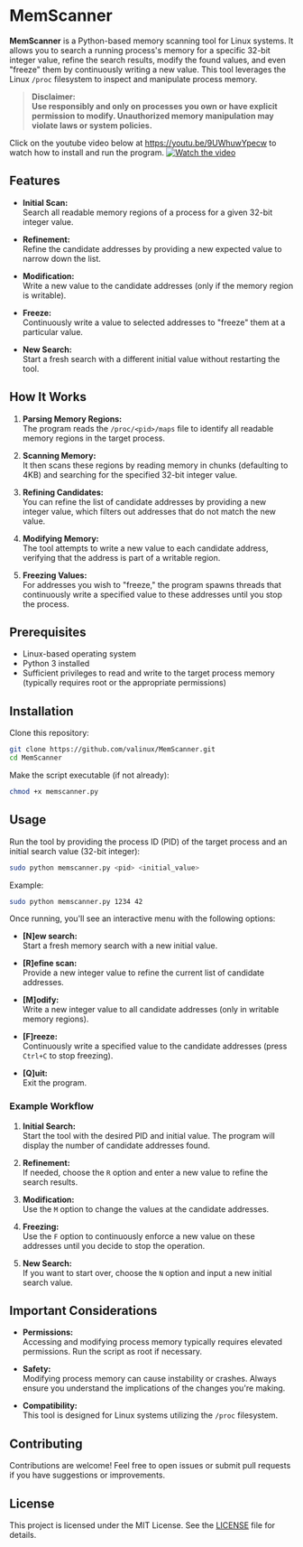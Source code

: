 # MemScanner

**MemScanner** is a Python-based memory scanning tool for Linux systems. It allows you to search a running process's memory for a specific 32-bit integer value, refine the search results, modify the found values, and even "freeze" them by continuously writing a new value. This tool leverages the Linux `/proc` filesystem to inspect and manipulate process memory.

> **Disclaimer:**  
> **Use responsibly and only on processes you own or have explicit permission to modify. Unauthorized memory manipulation may violate laws or system policies.**

Click on the youtube video below at https://youtu.be/9UWhuwYpecw to watch how to install and run the program.
[![Watch the video](https://img.youtube.com/vi/9UWhuwYpecw/0.jpg)](https://youtu.be/9UWhuwYpecw)

## Features

- **Initial Scan:**  
  Search all readable memory regions of a process for a given 32-bit integer value.

- **Refinement:**  
  Refine the candidate addresses by providing a new expected value to narrow down the list.

- **Modification:**  
  Write a new value to the candidate addresses (only if the memory region is writable).

- **Freeze:**  
  Continuously write a value to selected addresses to "freeze" them at a particular value.

- **New Search:**  
  Start a fresh search with a different initial value without restarting the tool.

## How It Works

1. **Parsing Memory Regions:**  
   The program reads the `/proc/<pid>/maps` file to identify all readable memory regions in the target process.

2. **Scanning Memory:**  
   It then scans these regions by reading memory in chunks (defaulting to 4KB) and searching for the specified 32-bit integer value.

3. **Refining Candidates:**  
   You can refine the list of candidate addresses by providing a new integer value, which filters out addresses that do not match the new value.

4. **Modifying Memory:**  
   The tool attempts to write a new value to each candidate address, verifying that the address is part of a writable region.

5. **Freezing Values:**  
   For addresses you wish to "freeze," the program spawns threads that continuously write a specified value to these addresses until you stop the process.

## Prerequisites

- Linux-based operating system
- Python 3 installed
- Sufficient privileges to read and write to the target process memory (typically requires root or the appropriate permissions)

## Installation

Clone this repository:

```bash
git clone https://github.com/valinux/MemScanner.git
cd MemScanner
```

Make the script executable (if not already):

```bash
chmod +x memscanner.py
```

## Usage

Run the tool by providing the process ID (PID) of the target process and an initial search value (32-bit integer):

```bash
sudo python memscanner.py <pid> <initial_value>
```

Example:

```bash
sudo python memscanner.py 1234 42
```

Once running, you'll see an interactive menu with the following options:

- **[N]ew search:**  
  Start a fresh memory search with a new initial value.

- **[R]efine scan:**  
  Provide a new integer value to refine the current list of candidate addresses.

- **[M]odify:**  
  Write a new integer value to all candidate addresses (only in writable memory regions).

- **[F]reeze:**  
  Continuously write a specified value to the candidate addresses (press `Ctrl+C` to stop freezing).

- **[Q]uit:**  
  Exit the program.

### Example Workflow

1. **Initial Search:**  
   Start the tool with the desired PID and initial value. The program will display the number of candidate addresses found.

2. **Refinement:**  
   If needed, choose the `R` option and enter a new value to refine the search results.

3. **Modification:**  
   Use the `M` option to change the values at the candidate addresses.

4. **Freezing:**  
   Use the `F` option to continuously enforce a new value on these addresses until you decide to stop the operation.

5. **New Search:**  
   If you want to start over, choose the `N` option and input a new initial search value.

## Important Considerations

- **Permissions:**  
  Accessing and modifying process memory typically requires elevated permissions. Run the script as root if necessary.

- **Safety:**  
  Modifying process memory can cause instability or crashes. Always ensure you understand the implications of the changes you're making.

- **Compatibility:**  
  This tool is designed for Linux systems utilizing the `/proc` filesystem.

## Contributing

Contributions are welcome! Feel free to open issues or submit pull requests if you have suggestions or improvements.

## License

This project is licensed under the MIT License. See the [LICENSE](LICENSE) file for details.
